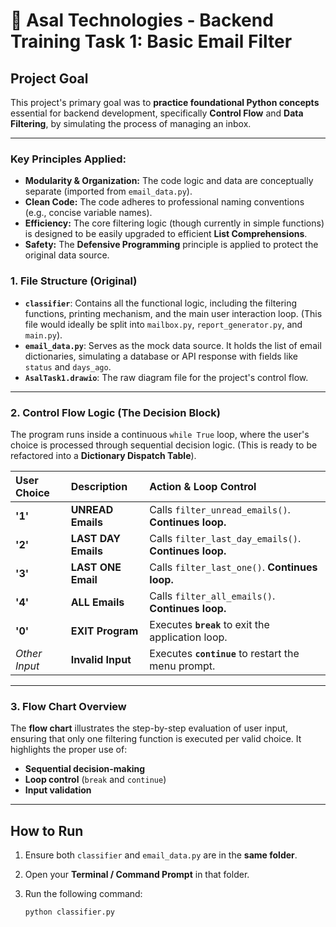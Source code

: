# 📨 Asal Technologies - Backend Training Task 1: Basic Email Filter

## Project Goal
This project's primary goal was to **practice foundational Python concepts** essential for backend development, specifically **Control Flow** and **Data Filtering**, by simulating the process of managing an inbox.

---
### Key Principles Applied:
* **Modularity & Organization:** The code logic and data are conceptually separate (imported from `email_data.py`).
* **Clean Code:** The code adheres to professional naming conventions (e.g., concise variable names).
* **Efficiency:** The core filtering logic (though currently in simple functions) is designed to be easily upgraded to efficient **List Comprehensions**.
* **Safety:** The **Defensive Programming** principle is applied to protect the original data source.

### 1. File Structure (Original)
* **`classifier`**: Contains all the functional logic, including the filtering functions, printing mechanism, and the main user interaction loop. (This file would ideally be split into `mailbox.py`, `report_generator.py`, and `main.py`).
* **`email_data.py`**: Serves as the mock data source. It holds the list of email dictionaries, simulating a database or API response with fields like `status` and `days_ago`.
* **`AsalTask1.drawio`**: The raw diagram file for the project's control flow.

---

### 2. Control Flow Logic (The Decision Block)

The program runs inside a continuous `while True` loop, where the user's choice is processed through sequential decision logic. (This is ready to be refactored into a **Dictionary Dispatch Table**).

| User Choice | Description | Action & Loop Control |
| :--- | :--- | :--- |
| **'1'** | **UNREAD Emails** | Calls `filter_unread_emails()`. **Continues loop.** |
| **'2'** | **LAST DAY Emails** | Calls `filter_last_day_emails()`. **Continues loop.** |
| **'3'** | **LAST ONE Email** | Calls `filter_last_one()`. **Continues loop.** |
| **'4'** | **ALL Emails** | Calls `filter_all_emails()`. **Continues loop.** |
| **'0'** | **EXIT Program** | Executes **`break`** to exit the application loop. |
| *Other Input* | **Invalid Input** | Executes **`continue`** to restart the menu prompt. |

---

### 3. Flow Chart Overview
The **flow chart** illustrates the step-by-step evaluation of user input, ensuring that only one filtering function is executed per valid choice.
It highlights the proper use of:
* **Sequential decision-making**
* **Loop control** (`break` and `continue`)
* **Input validation**

---

## How to Run

1.  Ensure both `classifier` and `email_data.py` are in the **same folder**.
2.  Open your **Terminal / Command Prompt** in that folder.
3.  Run the following command:

    ```bash
    python classifier.py
    ```
```eof
